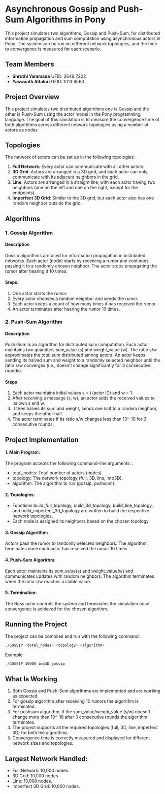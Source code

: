 # Asynchronous Gossip and Push-Sum Algorithms in Pony

This project simulates two algorithms, Gossip and Push-Sum, for distributed information propagation and sum computation using asynchronous actors in Pony. The system can be run on different network topologies, and the time to convergence is measured for each scenario.

## Team Members
- **Shruthi Yaramada**
  UFID: 2649 7222
- **Yaswanth Attaluri**
  UFID: 1013 6560

## Project Overview
This project simulates two distributed algorithms one is Gossip and the other is Push-Sum using the actor model in the Pony programming language. The goal of this simulation is to measure the convergence time of both algorithms across different network topologies using a number of actors as nodes.

## Topologies
The network of actors can be set up in the following topologies:
1. **Full Network**: Every actor can communicate with all other actors.
2. **3D Grid**: Actors are arranged in a 3D grid, and each actor can only communicate with its adjacent neighbors in the grid.
3. **Line**: Actors are arranged in a straight line, with each actor having two neighbors (one on the left and one on the right, except for the endpoints).
4. **Imperfect 3D Grid**: Similar to the 3D grid, but each actor also has one random neighbor outside the grid.

## Algorithms
### 1. Gossip Algorithm
#### Description 
Gossip algorithms are used for information propagation in distributed networks. Each actor (node) starts by receiving a rumor and continues passing it to a randomly chosen neighbor. The actor stops propagating the rumor after hearing it 10 times.
#### Steps:
1. One actor starts the rumor.
2. Every actor chooses a random neighbor and sends the rumor.
3. Each actor keeps a count of how many times it has received the rumor.
4. An actor terminates after hearing the rumor 10 times.

### 2. Push-Sum Algorithm
#### Description 
Push-Sum is an algorithm for distributed sum computation. Each actor maintains two quantities sum_value (s) and weight_value (w). The ratio s/w approximates the total sum distributed among actors. An actor keeps sending its halved sum and weight to a randomly selected neighbor until the ratio s/w converges (i.e., doesn't change significantly for 3 consecutive rounds).
#### Steps
1. Each actor maintains initial values s = i (actor ID) and w = 1.
2. After receiving a message (s, w), an actor adds the received values to its own s and w.
3. It then halves its sum and weight, sends one half to a random neighbor, and keeps the other half.
4. The actor terminates if its ratio s/w changes less than 10^-10 for 3 consecutive rounds.

## Project Implementation
#### 1. Main Program:
The program accepts the following command-line arguments: <numNodes> <topology> <algorithm>.
- total_nodes: Total number of actors (nodes).
- topology: The network topology (full, 3D, line, imp3D).
- algorithm: The algorithm to run (gossip, pushsum).

#### 2. Topologies:
- Functions build_full_topology, build_3d_topology, build_line_topology, and build_imperfect_3d_topology are written to build the respective network topologies.
- Each node is assigned its neighbors based on the chosen topology.

#### 3. Gossip Algorithm:
Actors pass the rumor to randomly selected neighbors. The algorithm terminates once each actor has received the rumor 10 times.

#### 4. Push-Sum Algorithm:
Each actor maintains its sum_value(s) and weight_value(w) and communicates updates with random neighbors. The algorithm terminates when the ratio s/w reaches a stable value.

#### 5. Termination:
The Boss actor controls the system and terminates the simulation once convergence is achieved for the chosen algorithm.

## Running the Project
The project can be compiled and run with the following command:

```bash
./GOSSIP <total_nodes> <topology> <algorithm>
```
Example
```bash
./GOSSIP 10000 imp3D gossip
```

## What Is Working
1. Both Gossip and Push-Sum algorithms are implemented and are working as expected.
2. For gossip algorithm after receiving 10 rumors the algorithm is terminated.
3. For pushsum algorithm, if the sum_value/weight_value (s/w) doesn't change more than 10^-10 after 3 consecutive rounds the algorithm terminates.
4. The project supports all the required topologies (full, 3D, line, imperfect 3D) for both the algorithms.
5. Convergence time is correctly measured and displayed for different network sizes and topologies.

## Largest Network Handled:
- Full Network: 10,000 nodes.
- 3D Grid: 10,000 nodes.
- Line: 10,000 nodes.
- Imperfect 3D Grid: 10,000 nodes.


